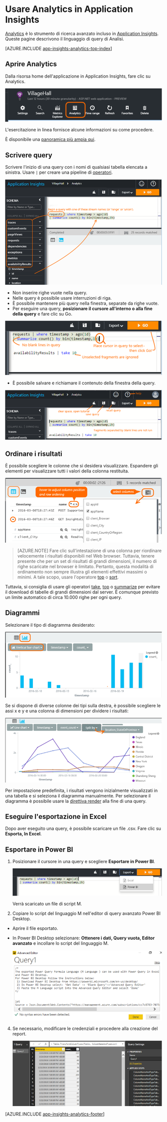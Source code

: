 <properties 
	pageTitle="Utilizzare Analytics: lo strumento di ricerca avanzato incluso in Application Insights" 
	description="Utilizzare Analytics: lo strumento di ricerca diagnostica incluso in Application Insights" 
	services="application-insights" 
    documentationCenter=""
	authors="alancameronwills" 
	manager="douge"/>

<tags 
	ms.service="application-insights" 
	ms.workload="tbd" 
	ms.tgt_pltfrm="ibiza" 
	ms.devlang="na" 
	ms.topic="article" 
	ms.date="03/30/2016" 
	ms.author="awills"/>




# Usare Analytics in Application Insights


[Analytics](app-insights-analytics.md) è lo strumento di ricerca avanzato incluso in [Application Insights](app-insights-overview.md). Queste pagine descrivono il linguaggio di query di Analisi.

[AZURE.INCLUDE [app-insights-analytics-top-index](../../includes/app-insights-analytics-top-index.md)]

## Aprire Analytics

Dalla risorsa home dell'applicazione in Application Insights, fare clic su Analytics.

![In portal.azure.com, aprire la risorsa di Application Insights e selezionare Analytics.](./media/app-insights-analytics/001.png)

L'esercitazione in linea fornisce alcune informazioni su come procedere.

È disponibile una [panoramica più ampia qui](app-insights-analytics-tour.md).

## Scrivere query

Scrivere l'inizio di una query con i nomi di qualsiasi tabella elencata a sinistra. Usare `|` per creare una pipeline di [operatori](app-insights-analytics-queries.md).


![](./media/app-insights-analytics-using/150.png)

* Non inserire righe vuote nella query.
* Nelle query è possibile usare interruzioni di riga.
* È possibile mantenere più query nella finestra, separate da righe vuote.
* Per eseguire una query, **posizionare il cursore all'interno o alla fine della query** e fare clic su Go.


![](./media/app-insights-analytics-using/130.png)

* È possibile salvare e richiamare il contenuto della finestra della query.

![](./media/app-insights-analytics-using/140.png)

## Ordinare i risultati

È possibile scegliere le colonne che si desidera visualizzare. Espandere gli elementi per visualizzare tutti i valori della colonna restituita.

![](./media/app-insights-analytics-using/030.png)

> [AZURE.NOTE] Fare clic sull'intestazione di una colonna per riordinare velocemente i risultati disponibili nel Web browser. Tuttavia, tenere presente che per un set di risultati di grandi dimensioni, il numero di righe scaricate nel browser è limitato. Pertanto, questa modalità di ordinamento non sempre illustra gli elementi effettivi massimi o minimi. A tale scopo, usare l'operatore [top](app-insights-analytics-queries.md#top-operator) o [sort](app-insights-analytics-queries.md#sort-operator).

Tuttavia, si consiglia di usare gli operatori [take](app-insights-analytics-queries.md#take-operator), [top](app-insights-analytics-queries.md#top-operator) o [summarize](app-insights-analytics-queries.md#summarize-operator) per evitare il download di tabelle di grandi dimensioni dal server. È comunque previsto un limite automatico di circa 10.000 righe per ogni query.


## Diagrammi

Selezionare il tipo di diagramma desiderato:

![](./media/app-insights-analytics-using/230.png)

Se si dispone di diverse colonne dei tipi sulla destra, è possibile scegliere le assi x e y e una colonna di dimensioni per dividere i risultati:

![](./media/app-insights-analytics-using/100.png)

Per impostazione predefinita, i risultati vengono inizialmente visualizzati in una tabella e si seleziona il diagramma manualmente. Per selezionare il diagramma è possibile usare la [direttiva render](app-insights-analytics-queries.md#render-directive) alla fine di una query.

## Eseguire l'esportazione in Excel

Dopo aver eseguito una query, è possibile scaricare un file .csv. Fare clic su **Esporta, In Excel**.

## Esportare in Power BI

1. Posizionare il cursore in una query e scegliere **Esportare in Power BI**.

    ![](./media/app-insights-analytics-using/240.png)

    Verrà scaricato un file di script M.

3. Copiare lo script del linguaggio M nell'editor di query avanzato Power BI Desktop.
 * Aprire il file esportato.
 * In Power BI Desktop selezionare: **Ottenere i dati, Query vuota, Editor avanzato** e incollare lo script del linguaggio M.

    ![](./media/app-insights-analytics-using/250.png)

4. Se necessario, modificare le credenziali e procedere alla creazione del report.

    ![](./media/app-insights-analytics-using/260.png)



[AZURE.INCLUDE [app-insights-analytics-footer](../../includes/app-insights-analytics-footer.md)]

<!---HONumber=AcomDC_0330_2016-->